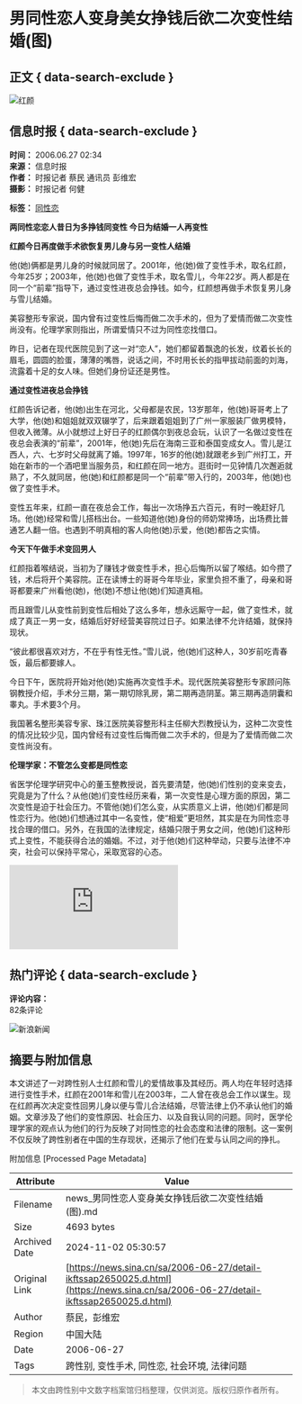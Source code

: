 # 男同性恋人变身美女挣钱后欲二次变性结婚(图)

## 正文 { data-search-exclude }


![红颜](https://n.sinaimg.cn/sinakd10200/360/w180h180/20210713/92fa-279702cc9926ad8ba1a4a797f83a8e29.jpg)

## 信息时报 { data-search-exclude }

**时间：** 2006.06.27 02:34  
**来源：** 信息时报  
**作者：** 时报记者 蔡民 通讯员 彭维宏  
**摄影：** 时报记者 何健  

**标签：** [同性恋](http://news.sina.com.cn/s/2006-06-27/09029307338s.shtml)

 **两同性恋恋人昔日为多挣钱同变性 今日为结婚一人再变性**

**红颜今日再度做手术欲恢复男儿身与另一变性人结婚**

他(她)俩都是男儿身的时候就同居了。2001年，他(她)做了变性手术，取名红颜，今年25岁；2003年，他(她)也做了变性手术，取名雪儿，今年22岁。两人都是在同一个“前辈”指导下，通过变性进夜总会挣钱。如今，红颜想再做手术恢复男儿身与雪儿结婚。

美容整形专家说，国内曾有过变性后悔而做二次手术的，但为了爱情而做二次变性尚没有。伦理学家则指出，所谓爱情只不过为同性恋找借口。

昨日，记者在现代医院见到了这一对“恋人”，她们都留着飘逸的长发，纹着长长的眉毛，圆圆的脸蛋，薄薄的嘴唇，说话之间，不时用长长的指甲拔动前面的刘海，流露着十足的女人味。但她们身份证还是男性。

**通过变性进夜总会挣钱**

红颜告诉记者，他(她)出生在河北，父母都是农民，13岁那年，他(她)哥哥考上了大学，他(她)和姐姐就双双辍学了，后来跟着姐姐到了广州一家服装厂做男模特，但收入微薄。从小就想过上好日子的红颜偶尔到夜总会玩，认识了一名做过变性在夜总会表演的“前辈”，2001年，他(她)先后在海南三亚和泰国变成女人。雪儿是江西人，六、七岁时父母就离了婚。1997年，16岁的他(她)就跟老乡到广州打工，开始在新市的一个酒吧里当服务员，和红颜在同一地方。逛街时一见钟情几次邂逅就熟了，不久就同居，他(她)和红颜都是同一个“前辈”带入行的，2003年，他(她)也做了变性手术。

变性五年来，红颜一直在夜总会工作，每出一次场挣五六百元，有时一晚赶好几场。他(她)经常和雪儿搭档出台。一些知道他(她)身份的师奶常捧场，出场费比普通艺人翻一倍。也遇到不明真相的客人向他(她)示爱，他(她)都告之实情。

**今天下午做手术变回男人**

红颜指着喉结说，当初为了赚钱才做变性手术，担心后悔所以留了喉结。如今攒了钱，术后将开个美容院。正在读博士的哥哥今年毕业，家里负担不重了，母亲和哥哥都要来广州看他(她)，他(她)不想让他(她)们知道真相。

而且跟雪儿从变性前到变性后相处了这么多年，想永远厮守一起，做了变性术，就成了真正一男一女，结婚后好好经营美容院过日子。如果法律不允许结婚，就保持现状。

“彼此都很喜欢对方，不在乎有性无性。”雪儿说，他(她)们这种人，30岁前吃青春饭，最后都要嫁人。

今日下午，医院将开始对他(她)实施再次变性手术。现代医院美容整形专家顾问陈钢教授介绍，手术分三期，第一期切除乳房，第二期再造阴茎。第三期再造阴囊和睾丸。手术要3个月。

我国著名整形美容专家、珠江医院美容整形科主任柳大烈教授认为，这种二次变性的情况比较少见，国内曾经有过变性后悔而做二次手术的，但是为了爱情而做二次变性尚没有。

**伦理学家：不管怎么变都是同性恋**

省医学伦理学研究中心的董玉整教授说，首先要清楚，他(她)们性别的变来变去，究竟是为了什么？从他(她)们变性经历来看，第一次变性是心理方面的原因，第二次变性是迫于社会压力。不管他(她)们怎么变，从实质意义上讲，他(她)们都是同性恋行为。他(她)们想通过其中一名变性，使“相爱”更坦然，其实是在为同性恋寻找合理的借口。另外，在我国的法律规定，结婚只限于男女之间，他(她)们这种形式上变性，不能获得合法的婚姻。不过，对于他(她)们这种举动，只要与法律不冲突，社会可以保持平常心，采取宽容的心态。

![同性恋人变身美女挣钱后欲再变性结婚(组图)](http://news.sina.com.cn/s/2006-06-27/09029307338s.shtml)

## 热门评论 { data-search-exclude }

**评论内容：**  
82条评论

![新浪新闻](https://n.sinaimg.cn/default/80905340/20200331/sinalogo.png)

## 摘要与附加信息

<!-- tcd_abstract -->
本文讲述了一对跨性别人士红颜和雪儿的爱情故事及其经历。两人均在年轻时选择进行变性手术，红颜在2001年和雪儿在2003年，二人曾在夜总会工作以谋生。现在红颜再次决定变性回男儿身以便与雪儿合法结婚，尽管法律上仍不承认他们的婚姻。文章涉及了他们的变性原因、社会压力、以及自我认同的问题。同时，医学伦理学家的观点认为他们的行为反映了对同性恋的社会态度和法律的限制。这一案例不仅反映了跨性别者在中国的生存现状，还揭示了他们在爱与认同之间的挣扎。
<!-- tcd_abstract_end -->

附加信息 [Processed Page Metadata]

| Attribute       | Value                                  |
|-----------------|----------------------------------------|
| Filename        | news_男同性恋人变身美女挣钱后欲二次变性结婚(图).md                             |
| Size            | 4693 bytes                           |
| Archived Date   | 2024-11-02 05:30:57                             |
| Original Link   | [https://news.sina.cn/sa/2006-06-27/detail-ikftssap2650025.d.html](https://news.sina.cn/sa/2006-06-27/detail-ikftssap2650025.d.html)                       |
| Author          | 蔡民，彭维宏                               |
| Region          | 中国大陆                               |
| Date            | 2006-06-27                                 |
| Tags            | 跨性别, 变性手术, 同性恋, 社会环境, 法律问题                                 |
>
> 本文由跨性别中文数字档案馆归档整理，仅供浏览。版权归原作者所有。
>